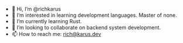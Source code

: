 - 👋 Hi, I’m @richkarus
- 👀 I’m interested in learning development languages. Master of none. 
- 🌱 I’m currently learning Rust. 
- 💞️ I’m looking to collaborate on backend system development.
- 📫 How to reach me: rich@karus.dev

<!---
richkarus/richkarus is a ✨ special ✨ repository because its `README.md` (this file) appears on your GitHub profile.
You can click the Preview link to take a look at your changes.
--->
